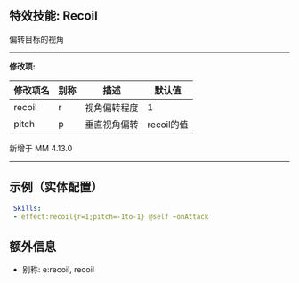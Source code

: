 特效技能: Recoil
--------------

偏转目标的视角

---

**修改项:**

| 修改项名 | 别称    | 描述                                                                                                    | 默认值 |
|-----------|------------|----------------------------------------------------------------------------------------------------------------|---------------|
| recoil           | r     | 视角偏转程度 | 1              |
| pitch            | p     | 垂直视角偏转  | recoil的值 |

新增于 MM 4.13.0

---



示例（实体配置）
---

```yaml
 Skills:
 - effect:recoil{r=1;pitch=-1to-1} @self ~onAttack
```

额外信息
---

- 别称: e:recoil, recoil
